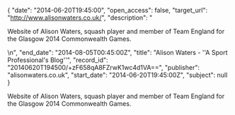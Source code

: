 {
  "date": "2014-06-20T19:45:00", 
  "open_access": false, 
  "target_url": "http://www.alisonwaters.co.uk/", 
  "description": "<p>Website of Alison Waters, squash player and member of Team England for the Glasgow 2014 Commonwealth Games.</p>\n", 
  "end_date": "2014-08-05T00:45:00Z", 
  "title": "Alison Waters - ''A Sport Professional's Blog''", 
  "record_id": "20140620T194500/+zF658qA8FZrwK1wc4d1VA==", 
  "publisher": "alisonwaters.co.uk", 
  "start_date": "2014-06-20T19:45:00Z", 
  "subject": null
}

<p>Website of Alison Waters, squash player and member of Team England for the Glasgow 2014 Commonwealth Games.</p>
